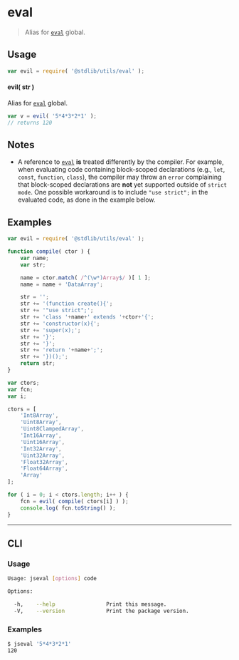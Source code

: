 # eval

> Alias for [`eval`][eval] global.


<section class="usage">

## Usage

``` javascript
var evil = require( '@stdlib/utils/eval' );
```

#### evil( str )

Alias for [`eval`][eval] global.

``` javascript
var v = evil( '5*4*3*2*1' );
// returns 120
```

</section>

<!-- /.usage -->


<section class="notes">

## Notes

* A reference to [`eval`][eval] __is__ treated differently by the compiler. For example, when evaluating code containing block-scoped declarations (e.g., `let`, `const`, `function`, `class`), the compiler may throw an `error` complaining that block-scoped declarations are __not__ yet supported outside of `strict mode`. One possible workaround is to include `"use strict";` in the evaluated code, as done in the example below.

</section>

<!-- /.notes -->


<section class="examples">

## Examples

``` javascript
var evil = require( '@stdlib/utils/eval' );

function compile( ctor ) {
    var name;
    var str;

    name = ctor.match( /^(\w*)Array$/ )[ 1 ];
    name = name + 'DataArray';

    str = '';
    str += '(function create(){';
    str += '"use strict";';
    str += 'class '+name+' extends '+ctor+'{';
    str += 'constructor(x){';
    str += 'super(x);';
    str += '}';
    str += '}';
    str += 'return '+name+';';
    str += '})();';
    return str;
}

var ctors;
var fcn;
var i;

ctors = [
    'Int8Array',
    'Uint8Array',
    'Uint8ClampedArray',
    'Int16Array',
    'Uint16Array',
    'Int32Array',
    'Uint32Array',
    'Float32Array',
    'Float64Array',
    'Array'
];

for ( i = 0; i < ctors.length; i++ ) {
    fcn = evil( compile( ctors[i] ) );
    console.log( fcn.toString() );
}
```

</section>

<!-- /.examples -->


---

<section class="cli">

## CLI

<section class="usage">

### Usage

``` bash
Usage: jseval [options] code

Options:

  -h,    --help                Print this message.
  -V,    --version             Print the package version.
```

</section>

<!-- /.usage -->


<section class="examples">

### Examples

``` bash
$ jseval '5*4*3*2*1'
120
```

</section>

<!-- /.examples -->

</section>

<!-- /.cli -->


<section class="links">

[eval]: https://developer.mozilla.org/en-US/docs/Web/JavaScript/Reference/Global_Objects/eval

</section>

<!-- /.links -->
